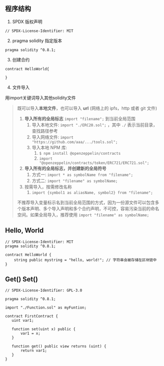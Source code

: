 ## 程序结构

1. SPDX 版权声明

```solidity
// SPDX-License-Identifier: MIT
```

2. pragma solidity 指定版本

```solidity
pragma solidity ^0.8.1;
```

3. 创建合约

```solidity
contract HelloWorld{
    
}
```

4. 文件导入

用import关键词导入其他solidity文件

> 既可以导入**本地文件**，也可以导入 **url** (网络上的 ipfs，http 或者 git 文件)
>
> 1. **导入所有的全局标志** `import "filename";` 到当前全局范围
>    1. 导入本地文件: `import "./ERC20.sol";` ，其中 `./` 表示当前目录，查找路径参考
>    2. 导入网络文件: `import "https://github.com/aaa/.../tools.sol";`
>    3. 导入本地 NPM 库:
>       1. `$ npm install @openzeppelin/contracts`
>       2. `import "@openzeppelin/contracts/token/ERC721/ERC721.sol";`
> 2. **导入所有的全局标志，并创建新的全局符号**
>    1. 方式一: `import * as symbolName from "filename";`
>    2. 方式二: `import "filename" as symbolName;`
> 3. 按需导入，按需修改名称
>    1. `import {symbol1 as aliasName, symbol2} from "filename";`
>
> 不推荐导入变量标示名到当前全局范围的方式，因为一份源文件可以包含多个版本声明、多个导入声明和多个合约声明，不可控，容易污染当前的命名空间。如果全局导入，推荐使用 `import "filename" as symbolName;`





## Hello, World

```solidity
// SPDX-License-Identifier: MIT
pragma solidity ^0.8.1;

contract HelloWorld {
    string public mystring = "hello, world!"; // 字符串会被存储在区块链中
}

```



## Get() Set()

```solidity
// SPDX-License-Identifier: GPL-3.0

pragma solidity ^0.8.1;

import "./Function.sol" as myFuntion;

contract FirstContract {
   uint var1;

   function set(uint x) public {
       var1 = x;
   }

   function get() public view returns (uint) {
       return var1;
   }
}
```

